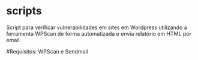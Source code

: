 # scripts
Script para verificar vulnerabilidades em sites em Wordpress utilizando a ferramenta WPScan de forma automatizada e envia relatório em HTML por email.

#Requisitos: WPScan e Sendmail
